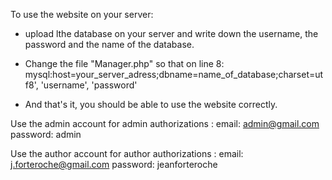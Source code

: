 To use the website on your server:
  - upload lthe database on your server and write down the username, the password and the name of the database.

  - Change the file "Manager.php" so that on line 8:
    mysql:host=your_server_adress;dbname=name_of_database;charset=utf8', 'username', 'password'

  - And that's it, you should be able to use the website correctly.

  Use the admin account for admin authorizations :
    email: admin@gmail.com
    password: admin

  Use the author account for author authorizations :
    email: j.forteroche@gmail.com
    password: jeanforteroche
